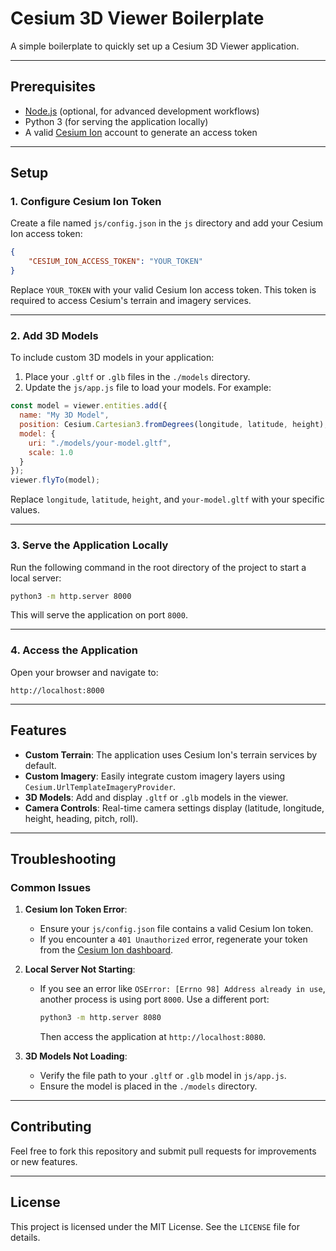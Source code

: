 # Cesium 3D Viewer Boilerplate

A simple boilerplate to quickly set up a Cesium 3D Viewer application.

---

## Prerequisites

- [Node.js](https://nodejs.org/) (optional, for advanced development workflows)
- Python 3 (for serving the application locally)
- A valid [Cesium Ion](https://cesium.com/ion/) account to generate an access token

---

## Setup

### 1. Configure Cesium Ion Token

Create a file named `js/config.json` in the `js` directory and add your Cesium Ion access token:

```json
{
    "CESIUM_ION_ACCESS_TOKEN": "YOUR_TOKEN"
}
```

Replace `YOUR_TOKEN` with your valid Cesium Ion access token. This token is required to access Cesium's terrain and imagery services.

---

### 2. Add 3D Models

To include custom 3D models in your application:
1. Place your `.gltf` or `.glb` files in the `./models` directory.
2. Update the `js/app.js` file to load your models. For example:

```javascript
const model = viewer.entities.add({
  name: "My 3D Model",
  position: Cesium.Cartesian3.fromDegrees(longitude, latitude, height),
  model: {
    uri: "./models/your-model.gltf",
    scale: 1.0
  }
});
viewer.flyTo(model);
```

Replace `longitude`, `latitude`, `height`, and `your-model.gltf` with your specific values.

---

### 3. Serve the Application Locally

Run the following command in the root directory of the project to start a local server:

```bash
python3 -m http.server 8000
```

This will serve the application on port `8000`.

---

### 4. Access the Application

Open your browser and navigate to:

```
http://localhost:8000
```

---

## Features

- **Custom Terrain**: The application uses Cesium Ion's terrain services by default.
- **Custom Imagery**: Easily integrate custom imagery layers using `Cesium.UrlTemplateImageryProvider`.
- **3D Models**: Add and display `.gltf` or `.glb` models in the viewer.
- **Camera Controls**: Real-time camera settings display (latitude, longitude, height, heading, pitch, roll).

---

## Troubleshooting

### Common Issues

1. **Cesium Ion Token Error**:
   - Ensure your `js/config.json` file contains a valid Cesium Ion token.
   - If you encounter a `401 Unauthorized` error, regenerate your token from the [Cesium Ion dashboard](https://cesium.com/ion/).

2. **Local Server Not Starting**:
   - If you see an error like `OSError: [Errno 98] Address already in use`, another process is using port `8000`. Use a different port:
     ```bash
     python3 -m http.server 8080
     ```
     Then access the application at `http://localhost:8080`.

3. **3D Models Not Loading**:
   - Verify the file path to your `.gltf` or `.glb` model in `js/app.js`.
   - Ensure the model is placed in the `./models` directory.

---

## Contributing

Feel free to fork this repository and submit pull requests for improvements or new features.

---

## License

This project is licensed under the MIT License. See the `LICENSE` file for details.